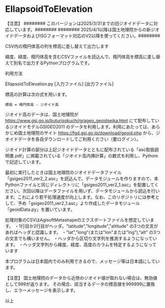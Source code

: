 # EllapsoidToElevation

【注意】
######## このバージョンは2025/3/31までの旧ジオイドデータに対応しています。########
######## 2025/4/1以降は国土地理院からの新ジオイドデータおよびISGフォーマット対応のV2以降を使ってください。########

CSV内の楕円体高の列を標高に差し替えて出力します

緯度、経度、楕円体高を含むCSVファイルを読込んで、楕円体高を標高に差し替えて別名で出力するPythonプログラムです。

利用方法

  EllapsoidToElevation.py [入力ファイル] [出力ファイル]


標高の計算は次の式を用います。

	標高 = 楕円体高 - ジオイド高

ジオイド高のデータは、国土地理院が https://www.gsi.go.jp/buturisokuchi/grageo_geoidseika.html にて配布しているジオイドモデルGSIGEO2011 のデータを利用します。利用にあたっては、あらかじめ国土地理院のサイト https://fgd.gsi.go.jp/download/geoid.php から、ジオイドデータを各自ダウンロードしてご利用ください（要ログイン）。

ジオイド計算の部分は上記ジオイドデータとともに配布されている「asc取扱説明書.pdf」に掲載されている「ジオイド高内挿計算」の数式を利用し、Pythomで記述しています。

最初に実行したときは国土地理院のジオイドデータファイル「gsigeo2011_ver2_2.asc」を読込んで、データモジュールを作りますので、本Pythonファイルと同じディレクトリに「gsigeo2011_ver2_1.asc」を配置してください。次回以降はデータファイルを用いず、データモジュールから読込を行います。これにより若干処理速度が向上します。なお、このリポジトリには参考として、予め「gsigeo2011_ver2_1.asc」より作成したデータモジュール「geoidData.py」を置いています。

処理対象のCSVはAgisoftMetashapeのエクスポートファイルを想定しています。
・1行目か2行目がヘッダ。"latitude","longitude","altitude" の3つの文言があればヘッダと認識します。
・"lat","long"(または"lon"または"lng"),"alt" の3つの文言でも構いません。
・へッダから区切り文字列を推測するようになっています。
・ヘッダ文字列から緯度、経度、高度のカラムを特定するようになっています

本プログラムは日本国内でのみ利用できるので、メッセージ等は日本語にしています。

【注意】
国土地理院のデータから近傍のジオイド値が取れない場合は、無効値として999が返ります。
その場合、該当するデータの標高値を999999に置換し、エラーメッセージを表示します。


以上
